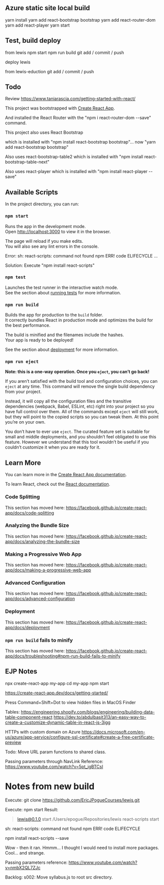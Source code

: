 
## Azure static site local build 
yarn install
yarn add react-bootstrap bootstrap
yarn add react-router-dom
yarn add react-player
yarn start


## Test, build deploy
from lewis
npm start 
npm run build 
git add / commit / push

deploy lewis

from lewis-eduction
git add / commit / push


## Todo 
Review https://www.taniarascia.com/getting-started-with-react/ 

This project was bootstrapped with [Create React App](https://github.com/facebook/create-react-app).

And installed the React Router with the "npm i react-router-dom --save" command. 

This project also uses React Bootstrap

which is installed with "npm install react-bootstrap bootstrap"... now "yarn add react-bootstrap bootstrap"

Also uses react-bootstrap-table2
which is installed with "npm install react-bootstrap-table-next"

Also uses react-player
which is installed with "npm install react-player --save"

## Available Scripts

In the project directory, you can run:

### `npm start`

Runs the app in the development mode.<br />
Open [http://localhost:3000](http://localhost:3000) to view it in the browser.

The page will reload if you make edits.<br />
You will also see any lint errors in the console.

Error: 
sh: react-scripts: command not found
npm ERR! code ELIFECYCLE
...

Solution:
Execute "npm install react-scripts"

### `npm test`

Launches the test runner in the interactive watch mode.<br />
See the section about [running tests](https://facebook.github.io/create-react-app/docs/running-tests) for more information.

### `npm run build`

Builds the app for production to the `build` folder.<br />
It correctly bundles React in production mode and optimizes the build for the best performance.

The build is minified and the filenames include the hashes.<br />
Your app is ready to be deployed!

See the section about [deployment](https://facebook.github.io/create-react-app/docs/deployment) for more information.



### `npm run eject`

**Note: this is a one-way operation. Once you `eject`, you can’t go back!**

If you aren’t satisfied with the build tool and configuration choices, you can `eject` at any time. This command will remove the single build dependency from your project.

Instead, it will copy all the configuration files and the transitive dependencies (webpack, Babel, ESLint, etc) right into your project so you have full control over them. All of the commands except `eject` will still work, but they will point to the copied scripts so you can tweak them. At this point you’re on your own.

You don’t have to ever use `eject`. The curated feature set is suitable for small and middle deployments, and you shouldn’t feel obligated to use this feature. However we understand that this tool wouldn’t be useful if you couldn’t customize it when you are ready for it.

## Learn More

You can learn more in the [Create React App documentation](https://facebook.github.io/create-react-app/docs/getting-started).

To learn React, check out the [React documentation](https://reactjs.org/).

### Code Splitting

This section has moved here: https://facebook.github.io/create-react-app/docs/code-splitting

### Analyzing the Bundle Size

This section has moved here: https://facebook.github.io/create-react-app/docs/analyzing-the-bundle-size

### Making a Progressive Web App

This section has moved here: https://facebook.github.io/create-react-app/docs/making-a-progressive-web-app

### Advanced Configuration

This section has moved here: https://facebook.github.io/create-react-app/docs/advanced-configuration

### Deployment

This section has moved here: https://facebook.github.io/create-react-app/docs/deployment

### `npm run build` fails to minify

This section has moved here: https://facebook.github.io/create-react-app/docs/troubleshooting#npm-run-build-fails-to-minify

## EJP Notes
npx create-react-app my-app
cd my-app
npm start

https://create-react-app.dev/docs/getting-started/

Press Command+Shift+Dot to view hidden files in MacOS Finder

Tables:
https://engineering.shopify.com/blogs/engineering/building-data-table-component-react
https://dev.to/abdulbasit313/an-easy-way-to-create-a-customize-dynamic-table-in-react-js-3igg

HTTPs with custom domain on Azure
https://docs.microsoft.com/en-us/azure/app-service/configure-ssl-certificate#create-a-free-certificate-preview

Todo: Move URL param functions to shared class.

Passing parameters through NavLink
Reference: https://www.youtube.com/watch?v=5pt_igBTCsI

# Notes from new build
Execute: git clone https://github.com/EricJPogueCourses/lewis.git

Execute: npm start 
Result: 
> lewis@0.1.0 start /Users/epogue/Repositories/lewis
> react-scripts start

sh: react-scripts: command not found
npm ERR! code ELIFECYCLE


npm install react-scripts --save

Wow - then it ran. Hmmm... I thought I would need to install more packages. Cool... and strange. 

Passing parameters reference: https://www.youtube.com/watch?v=nmbX2QL7ZJc



Backlog:
s002: Move syllabus.js to root src directory.